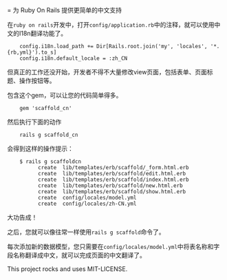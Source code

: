 = 为 Ruby On Rails 提供更简单的中文支持

在`ruby on rails`开发中，打开`config/application.rb`中的注释，就可以使用中文的I18n翻译功能了。

```
    config.i18n.load_path += Dir[Rails.root.join('my', 'locales', '*.{rb,yml}').to_s]
    config.i18n.default_locale = :zh_CN
```

但真正的工作还没开始，开发者不得不大量修改view页面，包括表单、页面标题、操作按钮等。

包含这个gem，可以让您的代码简单得多。

```
    gem 'scaffold_cn'
```

然后执行下面的动作
```
    rails g scaffold_cn
```
会得到这样的操作提示：
```
    $ rails g scaffoldcn
          create  lib/templates/erb/scaffold/_form.html.erb
          create  lib/templates/erb/scaffold/edit.html.erb
          create  lib/templates/erb/scaffold/index.html.erb
          create  lib/templates/erb/scaffold/new.html.erb
          create  lib/templates/erb/scaffold/show.html.erb
          create  config/locales/model.yml
          create  config/locales/zh-CN.yml
```
大功告成！

之后，您就可以像往常一样使用`rails g scaffold`命令了。

每次添加新的数据模型，您只需要在`config/locales/model.yml`中将表名称和字段名称翻译成中文，就可以完成页面的中文翻译了。

This project rocks and uses MIT-LICENSE.